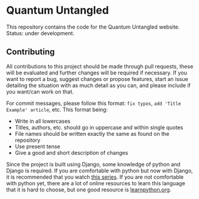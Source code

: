 # Quantum Untangled
This repository contains the code for the Quantum Untangled website. Status: under development.

## Contributing
All contributions to this project should be made through pull requests, these will be evaluated and further changes will be required if necessary. If you want to report a bug, suggest changes or propose features, start an issue detailing the situation with as much detail as you can, and please include if you want/can work on that.

For commit messages, please follow this format: `fix typos`, `add 'Title Example' article`, etc. This format being:

- Write in all lowercases
- Titles, authors, etc. should go in uppercase and within single quotes
- File names should be written exactly the same as found on the repository
- Use present tense
- Give a good and short description of changes

Since the project is built using Django, some knowledge of python and Django is required. If you are comfortable with python but now with Django, it is recommended that you watch [this series](https://youtube.com/playlist?list=PL-osiE80TeTtoQCKZ03TU5fNfx2UY6U4p). If you are not comfortable with python yet, there are a lot of online resources to learn this language that it is hard to choose, but one good resource is [learnpython.org](https://www.learnpython.org).
